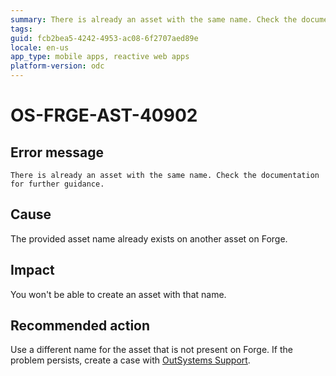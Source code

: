 ```yaml
---
summary: There is already an asset with the same name. Check the documentation for further guidance.
tags: 
guid: fcb2bea5-4242-4953-ac08-6f2707aed89e
locale: en-us
app_type: mobile apps, reactive web apps
platform-version: odc
---
```


# OS-FRGE-AST-40902

## Error message

`There is already an asset with the same name. Check the documentation for further guidance.`

## Cause

The provided asset name already exists on another asset on Forge.

## Impact

You won't be able to create an asset with that name.

## Recommended action

Use a different name for the asset that is not present on Forge.
If the problem persists, create a case with [OutSystems Support](https://www.outsystems.com/support/portal/open-support-case?ErrorCode=OS-FRGE-AST-40902).
